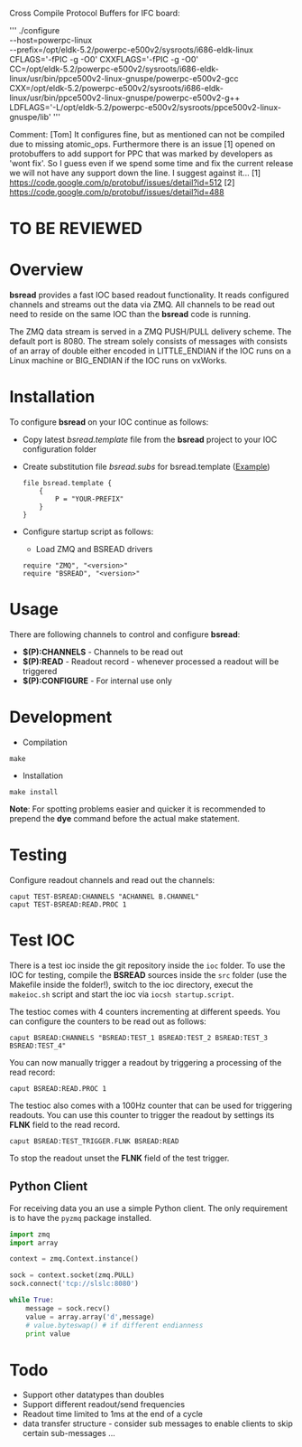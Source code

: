 
Cross Compile Protocol Buffers for IFC board:

'''
./configure \
--host=powerpc-linux \
--prefix=/opt/eldk-5.2/powerpc-e500v2/sysroots/i686-eldk-linux \
CFLAGS='-fPIC -g -O0' CXXFLAGS='-fPIC -g -O0' \
CC=/opt/eldk-5.2/powerpc-e500v2/sysroots/i686-eldk-linux/usr/bin/ppce500v2-linux-gnuspe/powerpc-e500v2-gcc \
CXX=/opt/eldk-5.2/powerpc-e500v2/sysroots/i686-eldk-linux/usr/bin/ppce500v2-linux-gnuspe/powerpc-e500v2-g++  \
LDFLAGS='-L/opt/eldk-5.2/powerpc-e500v2/sysroots/ppce500v2-linux-gnuspe/lib'
'''

Comment: [Tom] It configures fine, but as mentioned can not be compiled due to missing atomic_ops. Furthermore there is
an issue [1] opened on protobuffers to add support for PPC that was marked by developers as 'wont fix'. So I guess even
if we spend some time and fix the current release we will not have any support down the line. I suggest against it...
[1] https://code.google.com/p/protobuf/issues/detail?id=512
[2] https://code.google.com/p/protobuf/issues/detail?id=488 



# TO BE REVIEWED

# Overview
__bsread__ provides a fast IOC based readout functionality. It reads configured channels and streams out the data via ZMQ. 
All channels to be read out need to reside on the same IOC than the __bsread__ code is running.

The ZMQ data stream is served in a ZMQ PUSH/PULL delivery scheme. The default port is 8080.
The stream solely consists of messages with consists of an array of double either encoded in LITTLE_ENDIAN if 
the IOC runs on a Linux machine or BIG_ENDIAN if the IOC runs on vxWorks.


# Installation
To configure __bsread__ on your IOC continue as follows:

  * Copy latest _bsread.template_ file from the __bsread__ project to your IOC configuration folder
  * Create substitution file _bsread.subs_ for bsread.template ([Example](ioc/bsread.subs))
 
	```
	file bsread.template {
		{
			P = "YOUR-PREFIX"
		} 
	} 
	```

  * Configure startup script as follows:
    
    * Load ZMQ and BSREAD drivers
    
	```
	require "ZMQ", "<version>"
	require "BSREAD", "<version>"
	```

# Usage
There are following channels to control and configure __bsread__:

  * __$(P):CHANNELS__ - Channels to be read out
  * __$(P):READ__ - Readout record - whenever processed a readout will be triggered	 
  * __$(P):CONFIGURE__ - For internal use only

# Development

* Compilation

```
make
```

* Installation

```
make install
```

__Note__: For spotting problems easier and quicker it is recommended to prepend the __dye__ command before the actual make statement.

# Testing

Configure readout channels and read out the channels:

```
caput TEST-BSREAD:CHANNELS "ACHANNEL B.CHANNEL"
caput TEST-BSREAD:READ.PROC 1
```

# Test IOC
There is a test ioc inside the git repository inside the `ioc` folder. To use the IOC for testing, compile the __BSREAD__ sources inside 
the `src` folder (use the Makefile inside the folder!), switch to the ioc directory, execut the `makeioc.sh` script and start the ioc via `iocsh startup.script`.

The testioc comes with 4 counters incrementing at different speeds. You can configure the counters to be read out as follows:

```
caput BSREAD:CHANNELS "BSREAD:TEST_1 BSREAD:TEST_2 BSREAD:TEST_3 BSREAD:TEST_4"
```

You can now manually trigger a readout by triggering a processing of the read record:

```
caput BSREAD:READ.PROC 1
```

The testioc also comes with a 100Hz counter that can be used for triggering readouts. You can use this counter to trigger the readout by settings
its __FLNK__ field to the read record.

```
caput BSREAD:TEST_TRIGGER.FLNK BSREAD:READ
``` 

To stop the readout unset the __FLNK__ field of the test trigger.

## Python Client

For receiving data you an use a simple Python client. The only requirement is to have the `pyzmq` package installed.

```python
import zmq
import array

context = zmq.Context.instance()

sock = context.socket(zmq.PULL)
sock.connect('tcp://slslc:8080')

while True:
    message = sock.recv()
    value = array.array('d',message)
    # value.byteswap() # if different endianness
    print value
```


# Todo

  * Support other datatypes than doubles
  * Support different readout/send frequencies
  * Readout time limited to 1ms at the end of a cycle
  * data transfer structure - consider sub messages to enable clients to skip certain sub-messages ...

